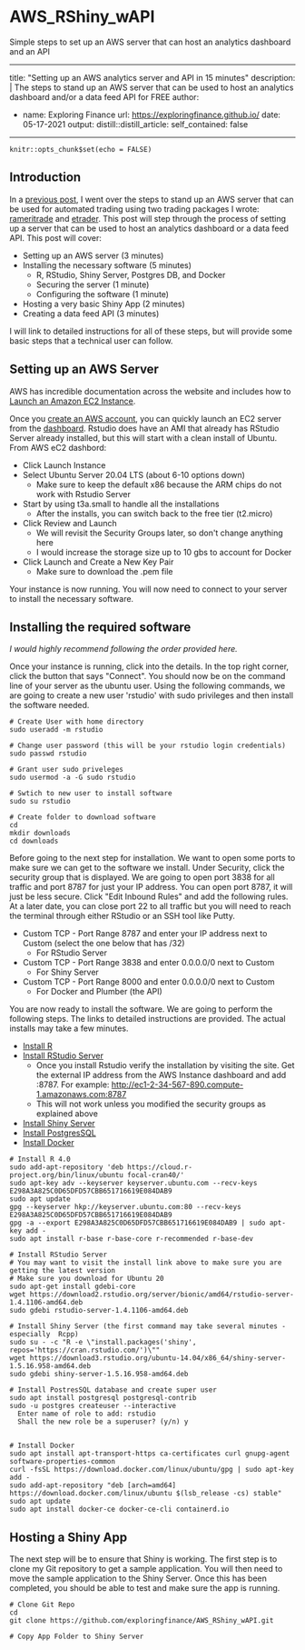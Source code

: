 # AWS_RShiny_wAPI
Simple steps to set up an AWS server that can host an analytics dashboard and an API

---
title: "Setting up an AWS analytics server and API in 15 minutes"
description: |
  The steps to stand up an AWS server that can be used to host an analytics dashboard
  and/or a data feed API for FREE
author:
  - name: Exploring Finance
    url: https://exploringfinance.github.io/
date: 05-17-2021
output:
  distill::distill_article:
    self_contained: false
---


```{r setup, include=FALSE}
knitr::opts_chunk$set(echo = FALSE)
```

## Introduction

In a [previous post](https://exploringfinance.github.io/posts/2020-11-14-automated-trading-and-investing-using-aws/), I went over the steps to stand up an AWS server that can be used for automated trading using two trading packages I wrote: [rameritrade](https://exploringfinance.github.io/rameritrade/) and [etrader](https://exploringfinance.github.io/etrader/). This post will step through the process of setting up a server that can be used to host an analytics dashboard or a data feed API. This post will cover:

* Setting up an AWS server (3 minutes)
* Installing the necessary software (5 minutes)
  * R, RStudio, Shiny Server, Postgres DB, and Docker
  * Securing the server (1 minute)
  * Configuring the software (1 minute)
* Hosting a very basic Shiny App (2 minutes)
* Creating a data feed API (3 minutes)

I will link to detailed instructions for all of these steps, but will provide some basic steps that a technical user can follow.

## Setting up an AWS Server

AWS has incredible documentation across the website and includes how to [Launch an Amazon EC2 Instance](https://docs.aws.amazon.com/quickstarts/latest/vmlaunch/step-1-launch-instance.html). 

Once you [create an AWS account](https://portal.aws.amazon.com/billing/signup), you can quickly launch an EC2 server from the [dashboard](https://console.aws.amazon.com/ec2/v2/home). Rstudio does have an AMI that already has RStudio Server already installed, but this will start with a clean install of Ubuntu. From AWS eC2 dashbord:

* Click Launch Instance
* Select Ubuntu Server 20.04 LTS (about 6-10 options down)
  * Make sure to keep the default x86 because the ARM chips do not work with Rstudio Server
* Start by using t3a.small to handle all the installations
  * After the installs, you can switch back to the free tier (t2.micro)
* Click Review and Launch
  * We will revisit the Security Groups later, so don't change anything here
  * I would increase the storage size up to 10 gbs to account for Docker
* Click Launch and Create a New Key Pair
  * Make sure to download the .pem file
  
Your instance is now running. You will now need to connect to your server to install the necessary software. 

## Installing the required software

*I would highly recommend following the order provided here.*

Once your instance is running, click into the details. In the top right corner, click the button that says "Connect". You should now be on the command line of your server as the ubuntu user. Using the following commands, we are going to create a new user 'rstudio' with sudo privileges and then install the software needed. 

```
# Create User with home directory
sudo useradd -m rstudio
 
# Change user password (this will be your rstudio login credentials)
sudo passwd rstudio

# Grant user sudo priveleges
sudo usermod -a -G sudo rstudio

# Swtich to new user to install software
sudo su rstudio

# Create folder to download software
cd
mkdir downloads
cd downloads

```

Before going to the next step for installation. We want to open some ports to make sure we can get to the software we install. Under Security, click the security group that is displayed. We are going to open port 3838 for all traffic and port 8787 for just your IP address. You can open port 8787, it will just be less secure. Click "Edit Inbound Rules" and add the following rules. At a later date, you can close port 22 to all traffic but you will need to reach the terminal through either RStudio or an SSH tool like Putty. 

* Custom TCP - Port Range 8787 and enter your IP address next to Custom (select the one below that has /32)
  * For RStudio Server
* Custom TCP - Port Range 3838 and enter 0.0.0.0/0 next to Custom
  * For Shiny Server
* Custom TCP - Port Range 8000 and enter 0.0.0.0/0 next to Custom
  * For Docker and Plumber (the API)

You are now ready to install the software. We are going to perform the following steps. The links to detailed instructions are provided. The actual installs may take a few minutes.

* [Install R](https://rtask.thinkr.fr/installation-of-r-4-0-on-ubuntu-20-04-lts-and-tips-for-spatial-packages/)
* [Install RStudio Server](https://www.rstudio.com/products/rstudio/download-server/debian-ubuntu/)
  * Once you install Rstudio verify the installation by visiting the site. Get the external IP address from the AWS Instance dashboard and add :8787. For example: http://ec1-2-34-567-890.compute-1.amazonaws.com:8787
  * This will not work unless you modified the security groups as explained above
* [Install Shiny Server](https://www.rstudio.com/products/shiny/download-server/ubuntu/)
* [Install PostgresSQL](https://www.digitalocean.com/community/tutorials/how-to-install-postgresql-on-ubuntu-20-04-quickstart)
* [Install Docker](https://linuxize.com/post/how-to-install-and-use-docker-on-ubuntu-20-04/)


```
# Install R 4.0
sudo add-apt-repository 'deb https://cloud.r-project.org/bin/linux/ubuntu focal-cran40/'
sudo apt-key adv --keyserver keyserver.ubuntu.com --recv-keys E298A3A825C0D65DFD57CBB651716619E084DAB9
sudo apt update
gpg --keyserver hkp://keyserver.ubuntu.com:80 --recv-keys E298A3A825C0D65DFD57CBB651716619E084DAB9
gpg -a --export E298A3A825C0D65DFD57CBB651716619E084DAB9 | sudo apt-key add -
sudo apt install r-base r-base-core r-recommended r-base-dev

# Install RStudio Server
# You may want to visit the install link above to make sure you are getting the latest version
# Make sure you download for Ubuntu 20
sudo apt-get install gdebi-core
wget https://download2.rstudio.org/server/bionic/amd64/rstudio-server-1.4.1106-amd64.deb
sudo gdebi rstudio-server-1.4.1106-amd64.deb

# Install Shiny Server (the first command may take several minutes -especially  Rcpp)
sudo su - -c "R -e \"install.packages('shiny', repos='https://cran.rstudio.com/')\""
wget https://download3.rstudio.org/ubuntu-14.04/x86_64/shiny-server-1.5.16.958-amd64.deb
sudo gdebi shiny-server-1.5.16.958-amd64.deb

# Install PostresSQL database and create super user
sudo apt install postgresql postgresql-contrib
sudo -u postgres createuser --interactive
  Enter name of role to add: rstudio
  Shall the new role be a superuser? (y/n) y


# Install Docker
sudo apt install apt-transport-https ca-certificates curl gnupg-agent software-properties-common
curl -fsSL https://download.docker.com/linux/ubuntu/gpg | sudo apt-key add -
sudo add-apt-repository "deb [arch=amd64] https://download.docker.com/linux/ubuntu $(lsb_release -cs) stable"
sudo apt update
sudo apt install docker-ce docker-ce-cli containerd.io

```

## Hosting a Shiny App

The next step will be to ensure that Shiny is working. The first step is to clone my Git repository to get a sample application. You will then need to move the sample application to the Shiny Server. Once this has been completed, you should be able to test and make sure the app is running.

```
# Clone Git Repo
cd
git clone https://github.com/exploringfinance/AWS_RShiny_wAPI.git

# Copy App Folder to Shiny Server



```


